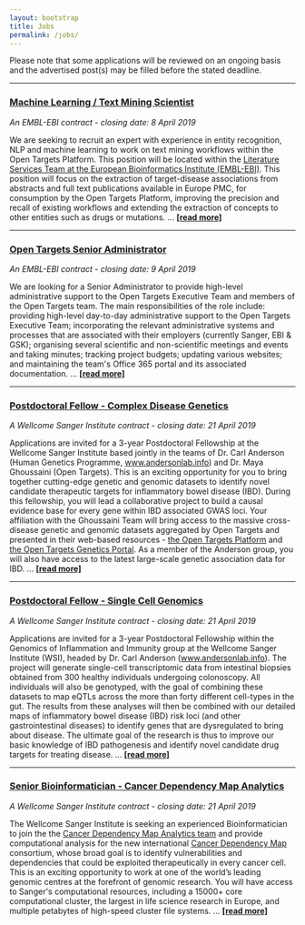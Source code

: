 ```yaml
---
layout: bootstrap
title: Jobs
permalink: /jobs/
---
```

Please note that some applications will be reviewed on an ongoing basis and the advertised post(s) may be filled before the stated deadline. 

***

### [Machine Learning / Text Mining Scientist](https://www.embl.de/jobs/searchjobs/index.php?ref=EBI01372)
*An EMBL-EBI contract - closing date: 8 April 2019*

We are seeking to recruit an expert with experience in entity recognition, NLP and machine learning to work on text mining workflows within the Open Targets Platform. This position will be located within the [Literature Services Team at the European Bioinformatics Institute (EMBL-EBI)](https://www.ebi.ac.uk/about/people/johanna-mcentyre). This position will focus on the extraction of target-disease associations from abstracts and full text publications available in Europe PMC, for consumption by the Open Targets Platform, improving the precision and recall of existing workflows and extending the extraction of concepts to other entities such as drugs or mutations. ... __[[read more]](https://www.embl.de/jobs/searchjobs/index.php?ref=EBI01372)__

***

### [Open Targets Senior Administrator](https://www.embl.de/jobs/searchjobs/index.php?ref=EBI01395)
*An EMBL-EBI contract - closing date: 9 April 2019*

We are looking for a Senior Administrator to provide high-level administrative support to the Open Targets Executive Team and members of the Open Targets team. The main responsibilities of the role include: providing high-level day-to-day administrative support to the Open Targets Executive Team; incorporating the relevant administrative systems and processes that are associated with their employers (currently Sanger, EBI & GSK); organising several scientific and non-scientific meetings and events and taking minutes; tracking project budgets; updating various websites; and maintaining the team's Office 365 portal and its associated documentation. ... __[[read more]](https://www.embl.de/jobs/searchjobs/index.php?ref=EBI01395)__


***

### [Postdoctoral Fellow - Complex Disease Genetics](https://jobs.sanger.ac.uk/wd/plsql/wd_portal.show_job?p_web_site_id=1764&p_web_page_id=377008)
*A Wellcome Sanger Institute contract - closing date: 21 April 2019*

Applications are invited for a 3-year Postdoctoral Fellowship at the Wellcome Sanger Institute based jointly in the teams of Dr. Carl Anderson (Human Genetics Programme, www.andersonlab.info) and Dr. Maya Ghoussaini (Open Targets). This is an exciting opportunity for you to bring together cutting-edge genetic and genomic datasets to identify novel candidate therapeutic targets for inflammatory bowel disease (IBD). During this fellowship, you will lead a collaborative project to build a causal evidence base for every gene within IBD associated GWAS loci. Your affiliation with the Ghoussaini Team will bring access to the massive cross-disease genetic and genomic datasets aggregated by Open Targets and presented in their web-based resources - [the Open Targets Platform](https://www.targetvalidation.org/) and [the Open Targets Genetics Portal](https://genetics.opentargets.org/). As a member of the Anderson group, you will also have access to the latest large-scale genetic association data for IBD. ... __[[read more]](https://jobs.sanger.ac.uk/wd/plsql/wd_portal.show_job?p_web_site_id=1764&p_web_page_id=377008)__

***

### [Postdoctoral Fellow - Single Cell Genomics](https://jobs.sanger.ac.uk/wd/plsql/wd_portal.show_job?p_web_site_id=1764&p_web_page_id=377005)
*A Wellcome Sanger Institute contract - closing date: 21 April 2019*

Applications are invited for a 3-year Postdoctoral Fellowship within the Genomics of Inflammation and Immunity group at the Wellcome Sanger Institute (WSI), headed by Dr. Carl Anderson (www.andersonlab.info). The project will generate single-cell transcriptomic data from intestinal biopsies obtained from 300 healthy individuals undergoing colonoscopy. All individuals will also be genotyped, with the goal of combining these datasets to map eQTLs across the more than forty different cell-types in the gut. The results from these analyses will then be combined with our detailed maps of inflammatory bowel disease (IBD) risk loci (and other gastrointestinal diseases) to identify genes that are dysregulated to bring about disease. The ultimate goal of the research is thus to improve our basic knowledge of IBD pathogenesis and identify novel candidate drug targets for treating disease. ... __[[read more]](https://jobs.sanger.ac.uk/wd/plsql/wd_portal.show_job?p_web_site_id=1764&p_web_page_id=377005)__

***

### [Senior Bioinformatician - Cancer Dependency Map Analytics](https://jobs.sanger.ac.uk/wd/plsql/wd_portal.show_job?p_web_site_id=1764&p_web_page_id=380819)
*A Wellcome Sanger Institute contract - closing date: 21 April 2019*

The Wellcome Sanger Institute is seeking an experienced Bioinformatician to join the the [Cancer Dependency Map Analytics team](https://www.sanger.ac.uk/science/groups/cancer-dependency-map-analytics) and provide computational analysis for the new international [Cancer Dependency Map](http://depmap.sanger.ac.uk/) consortium, whose broad goal is to identify vulnerabilities and dependencies that could be exploited therapeutically in every cancer cell. This is an exciting opportunity to work at one of the world’s leading genomic centres at the forefront of genomic research. You will have access to Sanger's computational resources, including a 15000+ core computational cluster, the largest in life science research in Europe, and multiple petabytes of high-speed cluster file systems. ... __[[read more]](https://jobs.sanger.ac.uk/wd/plsql/wd_portal.show_job?p_web_site_id=1764&p_web_page_id=380819)__